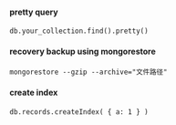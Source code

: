 #### pretty query
`db.your_collection.find().pretty()`

#### recovery backup using mongorestore
`mongorestore --gzip --archive="文件路径"`

#### create index
`db.records.createIndex( { a: 1 } )`

